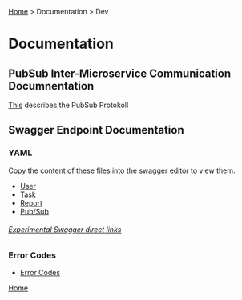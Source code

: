 [Home](../../README.md) > Documentation > Dev

# Documentation

## PubSub Inter-Microservice Communication Documnentation

[This](endpoints/markdown/pubsub.md) describes the PubSub Protokoll

## Swagger Endpoint Documentation

### YAML
Copy the content of these files into the [swagger editor](editor.swagger.io) to view them.
- [User](endpoints/swagger/user.yaml) 
- [Task](endpoints/swagger/task.yaml) 
- [Report](endpoints/swagger/report.yaml)
- [Pub/Sub](endpoints/swagger/microservice_com.yaml)

###### [Experimental Swagger direct links](endpoints/wip_direct_links.md)


### Error Codes
- [Error Codes](endpoints/markdown/errors.md)

[Home](../../README.md)